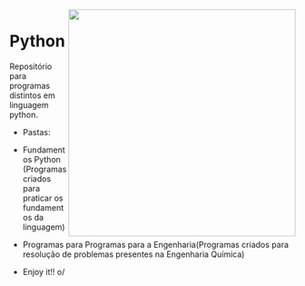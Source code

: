 <img align="right" width="400" height="400" src="https://user-images.githubusercontent.com/81400943/113368555-74611000-9335-11eb-83aa-a0e7c0c515ff.jpg">

# Python
 Repositório para programas distintos em linguagem python.
- Pastas:

- Fundamentos Python (Programas criados para praticar os fundamentos da linguagem)
- Programas para Programas para a Engenharia(Programas criados para resolução de problemas presentes na Engenharia Química)


- Enjoy it!! o/
